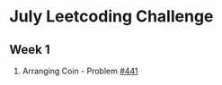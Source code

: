 # July Leetcoding Challenge

## Week 1
  1. Arranging Coin - Problem [#441](https://leetcode.com/problems/arranging-coins/)

